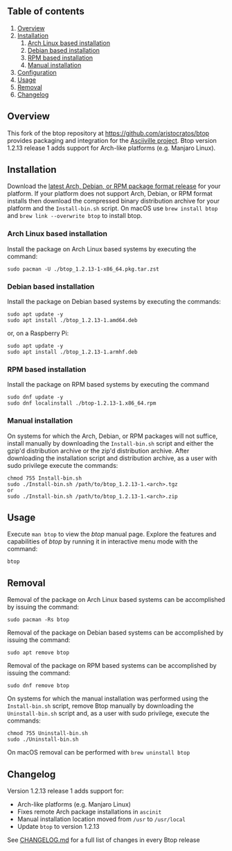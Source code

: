 ## Table of contents

1. [Overview](#overview)
1. [Installation](#installation)
    1. [Arch Linux based installation](#arch-linux-based-installation)
    1. [Debian based installation](#debian-based-installation)
    1. [RPM based installation](#rpm-based-installation)
    1. [Manual installation](#manual-installation)
1. [Configuration](#configuration)
1. [Usage](#usage)
1. [Removal](#removal)
1. [Changelog](#changelog)

## Overview

This fork of the btop repository at https://github.com/aristocratos/btop provides packaging and integration for the [Asciiville project](https://github.com/doctorfree/Asciiville#readme). Btop version 1.2.13 release 1 adds support for Arch-like platforms (e.g. Manjaro Linux).

## Installation

Download the [latest Arch, Debian, or RPM package format release](https://github.com/doctorfree/btop/releases) for your platform. If your platform does not support Arch, Debian, or RPM format installs then download the compressed binary distribution archive for your platform and the `Install-bin.sh` script. On macOS use `brew install btop` and `brew link --overwrite btop` to install btop.

### Arch Linux based installation

Install the package on Arch Linux based systems by executing the command:

```shell
sudo pacman -U ./btop_1.2.13-1-x86_64.pkg.tar.zst
```

### Debian based installation

Install the package on Debian based systems by executing the commands:

```shell
sudo apt update -y
sudo apt install ./btop_1.2.13-1.amd64.deb
```

or, on a Raspberry Pi:

```shell
sudo apt update -y
sudo apt install ./btop_1.2.13-1.armhf.deb
```

### RPM based installation

Install the package on RPM based systems by executing the command
```shell
sudo dnf update -y
sudo dnf localinstall ./btop-1.2.13-1.x86_64.rpm
```

### Manual installation

On systems for which the Arch, Debian, or RPM packages will not suffice, install manually by downloading the `Install-bin.sh` script and either the gzip'd distribution archive or the zip'd distribution archive.  After downloading the installation script and distribution archive, as a user with sudo privilege execute the commands:

```shell
chmod 755 Install-bin.sh
sudo ./Install-bin.sh /path/to/btop_1.2.13-1.<arch>.tgz
or
sudo ./Install-bin.sh /path/to/btop_1.2.13-1.<arch>.zip
```

## Usage

Execute `man btop` to view the *btop* manual page. Explore the features and capabilities of *btop* by running it in interactive menu mode with the command:

```console
btop
```

## Removal

Removal of the package on Arch Linux based systems can be accomplished by issuing the command:

```shell
sudo pacman -Rs btop
```

Removal of the package on Debian based systems can be accomplished by issuing the command:

```shell
sudo apt remove btop
```

Removal of the package on RPM based systems can be accomplished by issuing the command:

```shell
sudo dnf remove btop
```

On systems for which the manual installation was performed using the `Install-bin.sh` script, remove Btop manually by downloading the `Uninstall-bin.sh` script and, as a user with sudo privilege, execute the commands:

```shell
chmod 755 Uninstall-bin.sh
sudo ./Uninstall-bin.sh
```

On macOS removal can be performed with `brew uninstall btop`

## Changelog

Version 1.2.13 release 1 adds support for:

* Arch-like platforms (e.g. Manjaro Linux)
* Fixes remote Arch package installations in `ascinit`
* Manual installation location moved from `/usr` to `/usr/local`
* Update `btop` to version 1.2.13

See [CHANGELOG.md](https://github.com/doctorfree/btop/blob/master/CHANGELOG.md) for a full list of changes in every Btop release

